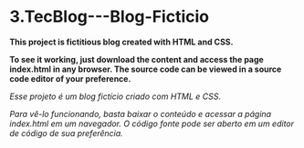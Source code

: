 # 3.TecBlog---Blog-Ficticio
**This project is fictitious blog created with HTML and CSS.**

**To see it working, just download the content and access the page index.html in any browser. The source code can be viewed in a source code editor of your preference.** 

*Esse projeto é um blog fictício criado com HTML e CSS.*

*Para vê-lo funcionando, basta baixar o conteúdo e acessar a página index.html em um navegador. O código fonte pode ser aberto em um editor de código de sua preferência.*

